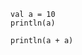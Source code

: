 ```{#id01 .scala computationTreeId="a" pipe="scala_script"}
val a = 10
println(a)
```

```{#id02 .scala computationTreeId="a" pipe="scala_script"}
println(a + a)
```
